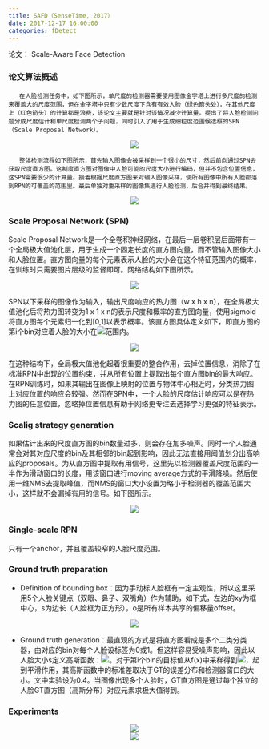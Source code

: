 ```yaml
---
title: SAFD（SenseTime, 2017）
date: 2017-12-17 16:00:00
categories: fDetect
---
```


<script type="text/javascript" src="http://cdn.mathjax.org/mathjax/latest/MathJax.js?config=default"></script>

论文： Scale-Aware Face Detection

### 论文算法概述

       在人脸检测任务中，如下图所示，单尺度的检测器需要使用图像金字塔上进行多尺度的检测来覆盖大的尺度范围，但在金字塔中只有少数尺度下含有有效人脸（绿色箭头处），在其他尺度上（红色箭头）的计算都是浪费，该论文主要就是针对该情况减少计算量。提出了将人脸检测问题分成尺度估计和单尺度检测两个子问题，同时引入了用于生成细粒度范围候选框的SPN（Scale Proposal Network）。
	   
<center><img src="{{ site.baseurl }}/images/pdDetect/safd1.png"></center>

       整体检测流程如下图所示，首先输入图像会被采样到一个很小的尺寸，然后前向通过SPN去获取尺度直方图。这制度直方图对图像中人脸可能的尺度大小进行编码，但并不包含位置信息，这SPN需要很少的计算量。接着根据尺度直方图来对输入图像采样，使所有图像中所有人脸都落到RPN的可覆盖的范围里。最后单独对重采样的图像集进行人脸检测，后合并得到最终结果。
	   
<center><img src="{{ site.baseurl }}/images/pdDetect/safd2.png"></center>  
 
### Scale Proposal Network (SPN)

   Scale Proposal Network是一个全卷积神经网络，在最后一层卷积层后面带有一个全局极大值池化层，用于生成一个固定长度的直方图向量，而不管输入图像大小和人脸位置。直方图向量的每个元素表示人脸的大小会在这个特征范围内的概率，在训练时只需要图片层级的监督即可。网络结构如下图所示。
   
<center><img src="{{ site.baseurl }}/images/pdDetect/safd3.png"></center>  

   SPN以下采样的图像作为输入，输出尺度响应的热力图（w x h x n），在全局极大值池化后将热力图转变为1 x 1 x n的表示尺度和概率的直方图向量，使用sigmoid将直方图每个元素归一化到[0,1]以表示概率。该直方图具体定义如下，即直方图的第i个bin对应着人脸的大小在<img src="{{ site.baseurl }}/images/pdDetect/safd4.png">范围内。
   
<center><img src="{{ site.baseurl }}/images/pdDetect/safd5.png"></center> 
   
   在这种结构下，全局极大值池化起着很重要的整合作用，去掉位置信息，消除了在标准RPN中出现的位置约束，并从所有位置上提取出每个直方图bin的最大响应。在RPN训练时，如果其输出在图像上映射的位置与物体中心相近时，分类热力图上对应位置的响应会较强。然而在SPN中，一个人脸的尺度估计响应可以是在热力图的任意位置，忽略掉位置信息有助于网络更专注去选择学习更强的特征表示。
   
### Scalig strategy generation

   如果估计出来的尺度直方图的bin数量过多，则会存在加多噪声。同时一个人脸通常会对其对应尺度的bin及其相邻的bin起到影响，因此无法直接用阈值划分出高响应的proposals。为从直方图中提取有用信号，这里先以检测器覆盖尺度范围的一半作为滑动窗口的长度，用该窗口进行moving average方式的平滑降噪。然后使用一维NMS去提取峰值，而NMS的窗口大小设置为略小于检测器的覆盖范围大小，这样就不会漏掉有用的信号。如下图所示。
   
<center><img src="{{ site.baseurl }}/images/pdDetect/safd6.png"></center> 

### Single-scale RPN

   只有一个anchor，并且覆盖较窄的人脸尺度范围。

### Ground truth preparation

* Definition of bounding box：因为手动标人脸框有一定主观性，所以这里采用5个人脸关键点（双眼、鼻子、双嘴角）作为辅助，如下式，左边的xy为框中心，s为边长（人脸框为正方形），o是所有样本共享的偏移量offset。  

<center><img src="{{ site.baseurl }}/images/pdDetect/safd7.png"></center> 

* Ground truth generation：最直观的方式是将直方图看成是多个二类分类器，由对应的bin对每个人脸设标签为0或1。但这样容易受噪声影响，因此以人脸大小s定义高斯函数：<img src="{{ site.baseurl }}/images/pdDetect/safd8.png">。对于第i个bin的目标值从f(x)中采样得到<img src="{{ site.baseurl }}/images/pdDetect/safd9.png">，起到平滑作用，其高斯函数中的标准差取决于GT的误差分布和检测器窗口的大小。文中实验设为0.4。当图像出现多个人脸时，GT直方图是通过每个独立的人脸GT直方图（高斯分布）对应元素求极大值得到。

### Experiments

<center><img src="{{ site.baseurl }}/images/pdDetect/safd10.png"></center>

<center><img src="{{ site.baseurl }}/images/pdDetect/safd11.png"></center>